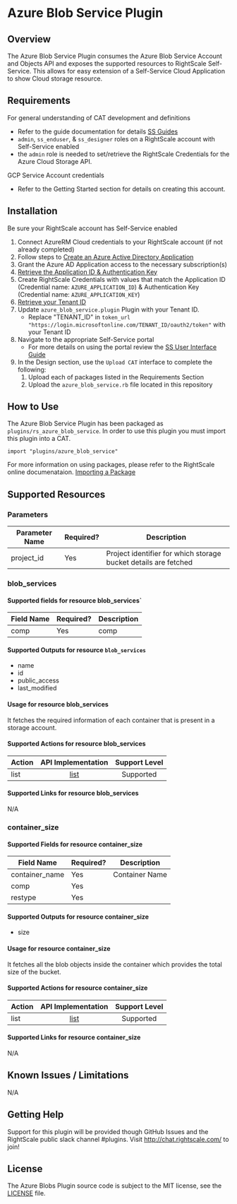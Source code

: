 # Azure Blob Service Plugin

## Overview

The Azure Blob Service Plugin consumes the Azure Blob Service Account and Objects API and exposes the supported resources to RightScale Self-Service. This allows for easy extension of a Self-Service Cloud Application to show Cloud storage resource.

## Requirements

For general understanding of CAT development and definitions

- Refer to the guide documentation for details [SS Guides](http://docs.rightscale.com/ss/guides/)
- `admin`, `ss_enduser`, & `ss_designer` roles on a RightScale account with Self-Service enabled
- the `admin` role is needed to set/retrieve the RightScale Credentials for the Azure Cloud Storage API.

GCP Service Account credentials

- Refer to the Getting Started section for details on creating this account.

## Installation

Be sure your RightScale account has Self-Service enabled
1. Connect AzureRM Cloud credentials to your RightScale account (if not already completed)
1. Follow steps to [Create an Azure Active Directory Application](https://docs.microsoft.com/en-us/azure/azure-resource-manager/resource-group-create-service-principal-portal#create-an-azure-active-directory-application)
1. Grant the Azure AD Application access to the necessary subscription(s)
1. [Retrieve the Application ID & Authentication Key](https://docs.microsoft.com/en-us/azure/azure-resource-manager/resource-group-create-service-principal-portal#get-application-id-and-authentication-key)
1. Create RightScale Credentials with values that match the Application ID (Credential name: `AZURE_APPLICATION_ID`) & Authentication Key (Credential name: `AZURE_APPLICATION_KEY`)
1. [Retrieve your Tenant ID](https://docs.microsoft.com/en-us/azure/azure-resource-manager/resource-group-create-service-principal-portal#get-tenant-id)
1. Update `azure_blob_service.plugin` Plugin with your Tenant ID. 
   - Replace "TENANT_ID" in `token_url "https://login.microsoftonline.com/TENANT_ID/oauth2/token"` with your Tenant ID
1. Navigate to the appropriate Self-Service portal
   - For more details on using the portal review the [SS User Interface Guide](http://docs.rightscale.com/ss/guides/ss_user_interface_guide.html)
1. In the Design section, use the `Upload CAT` interface to complete the following:
   1. Upload each of packages listed in the Requirements Section
   1. Upload the `azure_blob_service.rb` file located in this repository
   
## How to Use

The Azure Blob Service Plugin has been packaged as `plugins/rs_azure_blob_service`. In order to use this plugin you must import this plugin into a CAT.

```
import "plugins/azure_blob_service"
```

For more information on using packages, please refer to the RightScale online documenataion. [Importing a Package](http://docs.rightscale.com/ss/guides/ss_packaging_cats.html#importing-a-package)

## Supported Resources

### Parameters

| Parameter Name | Required? | Description |
|----------------|-----------|-------------|
| project_id | Yes | Project identifier for which storage bucket details are fetched |

### blob_services

#### Supported fields for resource blob_services`

| Field Name | Required? | Description |
|------------|-----------|-------------|
| comp | Yes | comp |


#### Supported Outputs for resource `blob_services`

- name
- id
- public_access
- last_modified

#### Usage for resource blob_services

It fetches the required information of each container that is present in a storage account.

#### Supported Actions for resource blob_services

| Action | API Implementation | Support Level |
|--------------|:----:|:-------------:|
| list | [list](https://storageAccount_name.blob.core.windows.net/?comp=list) | Supported

#### Supported Links for resource blob_services

N/A

### container_size

#### Supported Fields for resource container_size

| Field Name | Required? | Description |
|------------|-----------|-------------|
| container_name | Yes | Container Name |
| comp | Yes |  |
| restype | Yes | |

#### Supported Outputs for resource container_size

- size

#### Usage for resource container_size

It fetches all the blob objects inside the container which provides the total size of the bucket.

#### Supported Actions for resource container_size

| Action | API Implementation | Support Level |
|--------------|:----:|:-------------:|
| list | [list](https://storageAccount_name.blob.core.windows.net/container_name&comp=list&restype=container) | Supported

#### Supported Links for resource container_size

N/A

## Known Issues / Limitations

N/A

## Getting Help

Support for this plugin will be provided though GitHub Issues and the RightScale public slack channel #plugins.
Visit <http://chat.rightscale.com/> to join!

## License

The Azure Blobs Plugin source code is subject to the MIT license, see the [LICENSE](../../LICENSE) file.
